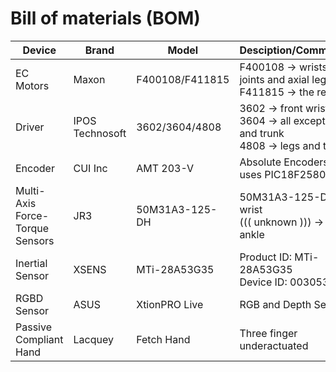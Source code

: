 # Bill of materials (BOM)


Device | Brand | Model | Desciption/Comments
---|---|---|---
EC Motors|Maxon|F400108/F411815|F400108 -> wrists joints and axial legs<br/> F411815 -> the rest
Driver|IPOS Technosoft|3602/3604/4808|3602 -> front wrist<br/>3604 -> all except legs and trunk<br/>4808 -> legs and trunk<br/>
Encoder|CUI Inc|AMT 203-V|Absolute Encoders uses PIC18F2580
Multi-Axis Force-Torque Sensors|JR3|50M31A3-125-DH|50M31A3-125-DH -> wrist<br/>((( unknown ))) -> ankle
Inertial Sensor|XSENS|MTi-28A53G35|Product ID: MTi-28A53G35<br/> Device ID: 00305355<br/>
RGBD Sensor|ASUS|XtionPRO Live|RGB and Depth Sensor
Passive Compliant Hand|Lacquey|Fetch Hand|Three finger underactuated
